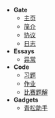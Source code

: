* **Gate**
  * [主页](/)
  * [简介](gate/gate)
  * [协议](page/right)
  * [日志](gate/logs)
* **Essays**
  * [异常](personal/wrong)
* **Code**
  - [习题](code/test)
  - [作业](code/home)
  - [比赛题解](code/contest)
* **Gadgets**
  * [青松助手](gadgets/automation)
